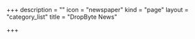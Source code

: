 +++
description = ""
icon = "newspaper"
kind = "page"
layout = "category_list"
title = "DropByte News"

+++
